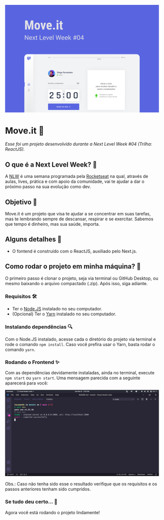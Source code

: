 ![Move.it Banner](readme-images/cover.png)

# Move.it :running:

*Esse foi um projeto desenvolvido durante a Next Level Week #04 (Trilha: ReactJS).*

## O que é a Next Level Week? :rocket:

A [NLW](https://nextlevelweek.com/) é uma semana programada pela [Rocketseat](https://rocketseat.com.br/) na qual, através de aulas, lives, prática e com apoio da comunidade, vai te ajudar a dar o próximo passo na sua evolução como dev.

## Objetivo :dart:

Move.it é um projeto que visa te ajudar a se concentrar em suas tarefas, mas te lembrando sempre de descansar, respirar e se exercitar. Sabemos que tempo é dinheiro, mas sua saúde, importa.

## Alguns detalhes :scroll:

* O fontend é construído com o ReactJS, auxiliado pelo Next.js.

## Como rodar o projeto em minha máquina? :thinking:

O primeiro passo é clonar o projeto, seja via terminal ou GitHub Desktop, ou mesmo baixando o arquivo compactado (.zip). Após isso, siga adiante.


### Requisitos :hammer_and_wrench:

* Ter o [Node.JS](https://nodejs.org/) instalado no seu computador.
* (Opcional) Ter o [Yarn](https://yarnpkg.com/) instalado no seu computador.

### Instalando dependências :mag:

Com o Node.JS instalado, acesse cada o diretório do projeto via terminal e rode o comando `npm install`. Caso você prefira usar o Yarn, basta rodar o comando `yarn`.

### Rodando o Frontend :sparkles:

Com as dependências devidamente instaladas, ainda no terminal, execute `npm start` ou `yarn start`. Uma mensagem parecida com a seguinte aparecerá para você:

![Resultado (frontend) do npm start no terminal](/readme-images/running-frontend.png)

Obs.: Caso não tenha sido esse o resultado verifique que os requisitos e os passos anteriores tenham sido cumpridos.

### Se tudo deu certo... :tada:

Agora você está rodando o projeto lindamente!